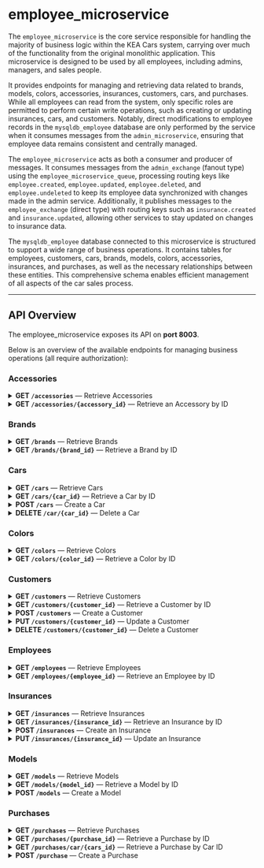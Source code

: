 # employee_microservice

The `employee_microservice` is the core service responsible for handling the majority of business logic within the KEA Cars system, carrying over much of the functionality from the original monolithic application. This microservice is designed to be used by all employees, including admins, managers, and sales people.

It provides endpoints for managing and retrieving data related to brands, models, colors, accessories, insurances, customers, cars, and purchases. While all employees can read from the system, only specific roles are permitted to perform certain write operations, such as creating or updating insurances, cars, and customers. Notably, direct modifications to employee records in the `mysqldb_employee` database are only performed by the service when it consumes messages from the `admin_microservice`, ensuring that employee data remains consistent and centrally managed.

The `employee_microservice` acts as both a consumer and producer of messages. It consumes messages from the `admin_exchange` (fanout type) using the `employee_microservice_queue`, processing routing keys like `employee.created`, `employee.updated`, `employee.deleted`, and `employee.undeleted` to keep its employee data synchronized with changes made in the admin service. Additionally, it publishes messages to the `employee_exchange` (direct type) with routing keys such as `insurance.created` and `insurance.updated`, allowing other services to stay updated on changes to insurance data.

The `mysqldb_employee` database connected to this microservice is structured to support a wide range of business operations. It contains tables for employees, customers, cars, brands, models, colors, accessories, insurances, and purchases, as well as the necessary relationships between these entities. This comprehensive schema enables efficient management of all aspects of the car sales process.

---

## API Overview

The employee_microservice exposes its API on **port 8003**.

Below is an overview of the available endpoints for managing business operations (all require authorization):

### Accessories

<details>
<summary><strong>GET <code>/accessories</code></strong> — Retrieve Accessories</summary>

- **Summary:** Retrieve Accessories - Requires authorization token in header.
- **Description:**  
  Retrieves all or a limited amount of Accessories from the MySQL Employee database and returns a list of `AccessoryReturnResource`.
- **Query Parameters:**
  - `limit` (optional, int): Set a limit for the amount of accessories that is returned.
- **Response:**  
  - Returns a list of `AccessoryReturnResource` objects.

</details>

<details>
<summary><strong>GET <code>/accessories/{accessory_id}</code></strong> — Retrieve an Accessory by ID</summary>

- **Summary:** Retrieve an Accessory by ID - Requires authorization token in header.
- **Description:**  
  Retrieves an Accessory by ID from the MySQL Employee database by giving a UUID in the path for the accessory and returns it as an `AccessoryReturnResource`.
- **Path Parameters:**
  - `accessory_id` (UUID): The UUID of the accessory to retrieve.
- **Response:**  
  - Returns an `AccessoryReturnResource` object.

</details>

### Brands

<details>
<summary><strong>GET <code>/brands</code></strong> — Retrieve Brands</summary>

- **Summary:** Retrieve Brands - Requires authorization token in header.
- **Description:**  
  Retrieves all or a limited amount of Brands from the MySQL Employee database and returns a list of `BrandReturnResource`.
- **Query Parameters:**
  - `limit` (optional, int): Set a limit for the amount of brands that is returned.
- **Response:**  
  - Returns a list of `BrandReturnResource` objects.

</details>

<details>
<summary><strong>GET <code>/brands/{brand_id}</code></strong> — Retrieve a Brand by ID</summary>

- **Summary:** Retrieve a Brand by ID - Requires authorization token in header.
- **Description:**  
  Retrieves a Brand by ID from the MySQL Employee database by giving a UUID in the path for the brand and returns it as a `BrandReturnResource`.
- **Path Parameters:**
  - `brand_id` (UUID): The UUID of the brand to retrieve.
- **Response:**  
  - Returns a `BrandReturnResource` object.

</details>

### Cars

<details>
<summary><strong>GET <code>/cars</code></strong> — Retrieve Cars</summary>

- **Summary:** Retrieve Cars - Requires authorization token in header.
- **Description:**  
  Retrieves all or a limited amount of Cars from the MySQL Employee database, potentially filtered by cars belonging to a customer and/or employee, if the cars are purchased and/or are past their purchase deadline, and returns a list of `CarReturnResource`.
  - If the token is from an employee with the role: `SALES_PERSON`, only cars from that employee will be returned.
- **Query Parameters:**
  - `customer_id` (optional, UUID): Filter cars by customer.
  - `employee_id` (optional, UUID): Filter cars by employee.
  - `is_purchased` (optional, bool): Filter by purchase status.
  - `is_past_purchase_deadline` (optional, bool): Filter by purchase deadline status.
  - `limit` (optional, int): Set a limit for the amount of cars returned.
- **Response:**  
  - Returns a list of `CarReturnResource` objects.

</details>

<details>
<summary><strong>GET <code>/cars/{car_id}</code></strong> — Retrieve a Car by ID</summary>

- **Summary:** Retrieve a Car by ID - Requires authorization token in header.
- **Description:**  
  Retrieves a Car by ID from the MySQL Employee database by giving a UUID in the path for the car and returns it as a `CarReturnResource`.
  - Only accessible by employees with the role: `ADMIN` or `MANAGER`.
- **Path Parameters:**
  - `car_id` (UUID): The UUID of the car to retrieve.
- **Response:**  
  - Returns a `CarReturnResource` object.

</details>

<details>
<summary><strong>POST <code>/cars</code></strong> — Create a Car</summary>

- **Summary:** Create a Car - Requires authorization token in header.
- **Description:**  
  Creates a Car within the MySQL Employee database by giving a request body `CarCreateResource` and returns it as a `CarReturnResource`.
  - If the token is from an employee with the role: `SALES_PERSON`, that employee will be set as the owner.
  - If no employee is given in the request body, the employee that created the car will be set as the owner.
- **Request Body:**  
  - `CarCreateResource`: The car data to create.
- **Response:**  
  - Returns the created `CarReturnResource` object.

</details>

<details>
<summary><strong>DELETE <code>/car/{car_id}</code></strong> — Delete a Car</summary>

- **Summary:** Delete a Car - Requires authorization token in header.
- **Description:**  
  Deletes a Car within the MySQL Employee database by giving a UUID in the path for the car and returns a 204 status code.
  - If the token is from an employee with the role: `SALES_PERSON` and the car is not of that employee, an error with status code HTTP_403_FORBIDDEN will be thrown.
- **Path Parameters:**
  - `car_id` (UUID): The UUID of the car to delete.
- **Query Parameters:**
  - `delete_purchase_too` (bool, default False): Whether to also delete the purchase associated with the car.
- **Response:**  
  - Returns 204 No Content.

</details>

### Colors

<details>
<summary><strong>GET <code>/colors</code></strong> — Retrieve Colors</summary>

- **Summary:** Retrieve Colors - Requires authorization token in header.
- **Description:**  
  Retrieves all or a limited amount of Colors from the MySQL Employee database and returns a list of `ColorReturnResource`.
- **Query Parameters:**
  - `limit` (optional, int): Set a limit for the amount of colors that is returned.
- **Response:**  
  - Returns a list of `ColorReturnResource` objects.

</details>

<details>
<summary><strong>GET <code>/colors/{color_id}</code></strong> — Retrieve a Color by ID</summary>

- **Summary:** Retrieve a Color by ID - Requires authorization token in header.
- **Description:**  
  Retrieves a Color by ID from the MySQL Employee database and returns it as a `ColorReturnResource`.
- **Path Parameters:**
  - `color_id` (UUID): The UUID of the color to retrieve.
- **Response:**  
  - Returns a `ColorReturnResource` object.

</details>

### Customers

<details>
<summary><strong>GET <code>/customers</code></strong> — Retrieve Customers</summary>

- **Summary:** Retrieve Customers - Requires authorization token in header.
- **Description:**  
  Retrieves all or a limited amount of Customers from the MySQL Employee database, potentially filtered by email, and returns a list of `CustomerReturnResource`.
- **Query Parameters:**
  - `email_filter` (optional, str): Filter customers by their email.
  - `limit` (optional, int): Set a limit for the amount of customers that is returned.
- **Response:**  
  - Returns a list of `CustomerReturnResource` objects.

</details>

<details>
<summary><strong>GET <code>/customers/{customer_id}</code></strong> — Retrieve a Customer by ID</summary>

- **Summary:** Retrieve a Customer by ID - Requires authorization token in header.
- **Description:**  
  Retrieves a Customer by ID from the MySQL Employee database and returns it as a `CustomerReturnResource`.
- **Path Parameters:**
  - `customer_id` (UUID): The UUID of the customer to retrieve.
- **Response:**  
  - Returns a `CustomerReturnResource` object.

</details>

<details>
<summary><strong>POST <code>/customers</code></strong> — Create a Customer</summary>

- **Summary:** Create a Customer - Requires authorization token in header.
- **Description:**  
  Creates a Customer within the MySQL Employee database by giving a request body `CustomerCreateResource` and returns it as a `CustomerReturnResource`.
- **Request Body:**  
  - `CustomerCreateResource`: The customer data to create.
- **Response:**  
  - Returns the created `CustomerReturnResource` object.

</details>

<details>
<summary><strong>PUT <code>/customers/{customer_id}</code></strong> — Update a Customer</summary>

- **Summary:** Update a Customer - Requires authorization token in header.
- **Description:**  
  Updates a Customer within the MySQL Employee database by giving a UUID in the path for the customer and a request body `CustomerUpdateResource`, and returns it as a `CustomerReturnResource`.
- **Path Parameters:**
  - `customer_id` (UUID): The UUID of the customer to update.
- **Request Body:**  
  - `CustomerUpdateResource`: The updated customer data.
- **Response:**  
  - Returns the updated `CustomerReturnResource` object.

</details>

<details>
<summary><strong>DELETE <code>/customers/{customer_id}</code></strong> — Delete a Customer</summary>

- **Summary:** Delete a Customer - Requires authorization token in header.
- **Description:**  
  Deletes a Customer within the MySQL Employee database by giving a UUID in the path for the customer and returns a 204 status code.
  - Only accessible by employees with the role: `ADMIN` or `MANAGER`.
- **Path Parameters:**
  - `customer_id` (UUID): The UUID of the customer to delete.
- **Response:**  
  - Returns 204 No Content.

</details>

### Employees

<details>
<summary><strong>GET <code>/employees</code></strong> — Retrieve Employees</summary>

- **Summary:** Retrieve Employees - Requires authorization token in header.
- **Description:**  
  Retrieves a list of employees from the MySQL Employee database based on the provided query parameters.
  - If the token is from an employee with the role: `SALES_PERSON`, a list with only that employee will be returned.
- **Query Parameters:**
  - `limit` (optional, int): Set a limit for the amount of employees that is returned.
  - `deleted` (optional, bool): Filter for deleted employees.
- **Response:**  
  - Returns a list of `EmployeeReturnResource` objects.

</details>

<details>
<summary><strong>GET <code>/employees/{employee_id}</code></strong> — Retrieve an Employee by ID</summary>

- **Summary:** Retrieve an Employee by ID - Requires authorization token in header.
- **Description:**  
  Retrieves an Employee by ID from the MySQL Employee database by giving a UUID in the path for the employee and returns it as an `EmployeeReturnResource`.
  - If the token is from an employee with the role: `SALES_PERSON`, that employee will be returned.
- **Path Parameters:**
  - `employee_id` (UUID): The UUID of the employee to retrieve.
- **Response:**  
  - Returns an `EmployeeReturnResource` object.

</details>

### Insurances

<details>
<summary><strong>GET <code>/insurances</code></strong> — Retrieve Insurances</summary>

- **Summary:** Retrieve Insurances - Requires authorization token in header.
- **Description:**  
  Retrieves all or a limited amount of Insurances from the MySQL Employee database and returns a list of `InsuranceReturnResource`.
- **Query Parameters:**
  - `limit` (optional, int): Set a limit for the amount of insurances that is returned.
- **Response:**  
  - Returns a list of `InsuranceReturnResource` objects.

</details>

<details>
<summary><strong>GET <code>/insurances/{insurance_id}</code></strong> — Retrieve an Insurance by ID</summary>

- **Summary:** Retrieve an Insurance by ID - Requires authorization token in header.
- **Description:**  
  Retrieves an Insurance by ID from the MySQL Employee database by giving a UUID in the path for the insurance and returns it as an `InsuranceReturnResource`.
- **Path Parameters:**
  - `insurance_id` (UUID): The UUID of the insurance to retrieve.
- **Response:**  
  - Returns an `InsuranceReturnResource` object.

</details>

<details>
<summary><strong>POST <code>/insurances</code></strong> — Create an Insurance</summary>

- **Summary:** Create an Insurance - Requires authorization token in header.
- **Description:**  
  Creates an Insurance in the MySQL Employee database and returns it as an `InsuranceReturnResource`.
  - If successful, a message will be sent to the `synch_microservice` to create that insurance in the Customer database as well.
  - Only accessible by employees with the role: `ADMIN` or `MANAGER`.
- **Request Body:**  
  - `InsuranceCreateResource`: The insurance data to create.
- **Response:**  
  - Returns the created `InsuranceReturnResource` object.

</details>

<details>
<summary><strong>PUT <code>/insurances/{insurance_id}</code></strong> — Update an Insurance</summary>

- **Summary:** Update an Insurance - Requires authorization token in header.
- **Description:**  
  Updates an Insurance in the MySQL Employee database and returns it as an `InsuranceReturnResource`.
  - If successful, a message will be sent to the `synch_microservice` to update that insurance in the Customer database as well.
  - Only accessible by employees with the role: `ADMIN` or `MANAGER`.
- **Path Parameters:**
  - `insurance_id` (UUID): The UUID of the insurance to update.
- **Request Body:**  
  - `InsuranceUpdateResource`: The updated insurance data.
- **Response:**  
  - Returns the updated `InsuranceReturnResource` object.

</details>

### Models

<details>
<summary><strong>GET <code>/models</code></strong> — Retrieve Models</summary>

- **Summary:** Retrieve Models - Requires authorization token in header.
- **Description:**  
  Retrieves all or a limited amount of Models from the MySQL Employee database, potentially filtered by models belonging to a brand, and returns a list of `ModelReturnResource`.
- **Query Parameters:**
  - `brand_id` (optional, UUID): The UUID of the brand, to retrieve models belonging to that brand.
  - `limit` (optional, int): Set a limit for the amount of models that is returned.
- **Response:**  
  - Returns a list of `ModelReturnResource` objects.

</details>

<details>
<summary><strong>GET <code>/models/{model_id}</code></strong> — Retrieve a Model by ID</summary>

- **Summary:** Retrieve a Model by ID - Requires authorization token in header.
- **Description:**  
  Retrieves a Model by ID from the MySQL Employee database by giving a UUID in the path for the model and returns it as a `ModelReturnResource`.
- **Path Parameters:**
  - `model_id` (UUID): The UUID of the model to retrieve.
- **Response:**  
  - Returns a `ModelReturnResource` object.

</details>

<details>
<summary><strong>POST <code>/models</code></strong> — Create a Model</summary>

- **Summary:** Create a Model - Requires authorization token in header.
- **Description:**  
  Creates a Model within the MySQL Employee database by accepting form data and an image file. The endpoint validates the image file (must be PNG or JPEG, not exceeding 2MB, and a valid image), uploads it to DigitalOcean Spaces, and saves the resulting image URL along with the model data in the database. The request body should match the structure of `ModelCreateResource`, and the response will be a `ModelReturnResource`.
  - Only accessible by employees with the role: `ADMIN` or `MANAGER`.
- **Form Data:**  
  - `id` (UUID): The UUID of the model to create.
  - `name` (str): The name of the model.
  - `brands_id` (UUID): The UUID of the brand for the model.
  - `price` (float): The price of the model.
  - `color_ids` (List[UUID]): List of UUIDs for the colors available for the model.
  - `model_image` (file): The image file for the model (PNG or JPEG, max 2MB).
- **Response:**  
  - Returns the created `ModelReturnResource` object, including the image URL.

</details>

### Purchases

<details>
<summary><strong>GET <code>/purchases</code></strong> — Retrieve Purchases</summary>

- **Summary:** Retrieve Purchases - Requires authorization token in header.
- **Description:**  
  Retrieves all or a limited amount of Purchases and/or purchases belonging to a specific employee from the MySQL Employee database and returns a list of `PurchaseReturnResource`.
  - If the token is from an employee with the role: `SALES_PERSON`, only purchases from that employee will be returned.
- **Query Parameters:**
  - `employee_id` (optional, UUID): The UUID of the employee to retrieve purchases for.
  - `limit` (optional, int): Set a limit for the amount of purchases that is returned.
- **Response:**  
  - Returns a list of `PurchaseReturnResource` objects.

</details>

<details>
<summary><strong>GET <code>/purchases/{purchase_id}</code></strong> — Retrieve a Purchase by ID</summary>

- **Summary:** Retrieve a Purchase by ID - Requires authorization token in header.
- **Description:**  
  Retrieves a Purchase by ID from the MySQL Employee database by giving a UUID in the path for the purchase and returns it as a `PurchaseReturnResource`.
  - Only accessible by employees with the role: `ADMIN` or `MANAGER`.
- **Path Parameters:**
  - `purchase_id` (UUID): The UUID of the purchase to retrieve.
- **Response:**  
  - Returns a `PurchaseReturnResource` object.

</details>

<details>
<summary><strong>GET <code>/purchases/car/{cars_id}</code></strong> — Retrieve a Purchase by Car ID</summary>

- **Summary:** Retrieve a Purchase by Car ID - Requires authorization token in header.
- **Description:**  
  Retrieves a Purchase by Car ID from the MySQL Employee database by giving a UUID in the path for the car of the purchase and returns it as a `PurchaseReturnResource`.
  - If the token is from an employee with the role: `SALES_PERSON` and the car is not of that employee, an error with status code HTTP_403_FORBIDDEN will be thrown.
- **Path Parameters:**
  - `cars_id` (UUID): The UUID of the car to retrieve the purchase for.
- **Response:**  
  - Returns a `PurchaseReturnResource` object.

</details>

<details>
<summary><strong>POST <code>/purchase</code></strong> — Create a Purchase</summary>

- **Summary:** Create a Purchase - Requires authorization token in header.
- **Description:**  
  Creates a Purchase within the MySQL Employee database by giving a request body `PurchaseCreateResource` and returns it as a `PurchaseReturnResource`.
  - If the token is from an employee with the role: `SALES_PERSON` and the car being purchased is not of that employee, an error with status code HTTP_403_FORBIDDEN will be thrown.
- **Request Body:**  
  - `PurchaseCreateResource`: The purchase data to create.
- **Response:**  
  - Returns the created `PurchaseReturnResource` object.

</details>
